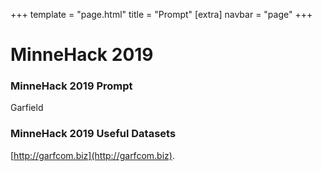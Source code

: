 +++
template = "page.html"
title = "Prompt"
[extra]
navbar = "page"
+++

# MinneHack 2019

### MinneHack 2019 Prompt

Garfield

### MinneHack 2019 Useful Datasets

[http://garfcom.biz](http://garfcom.biz).